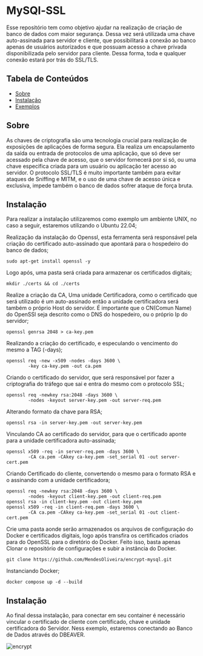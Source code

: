 # MySQl-SSL

Esse repositório tem como objetivo ajudar na realização de criação de banco de dados com maior segurança. Dessa vez será utilizada uma chave auto-assinada para servidor e cliente, que possibilitará a conexão ao banco apenas de usuários autorizados e que possuam acesso a chave privada disponibilizada pelo servidor para cliente. Dessa forma, toda e qualquer conexão estará por trás do SSL/TLS. 

## Tabela de Conteúdos

- [Sobre](#sobre)
- [Instalação](#instalação)
- [Exemplos](#Exemplos)

## Sobre

As chaves de criptografia são uma tecnologia crucial para realização de exposições de aplicações de forma segura. Ela realiza um encapsulamento da saída ou entrada de protocolos de uma aplicação, que só deve ser acessado pela chave de acesso, que o servidor fornecerá por si só, ou uma chave especifica criada para um usuário ou aplicação ter acesso ao servidor. O protocolo SSL/TLS é muito importante também para evitar ataques de Sniffing e MITM, e o uso de uma chave de acesso única e exclusiva, impede também o banco de dados sofrer ataque de força bruta.  

## Instalação

Para realizar a instalação utilizaremos como exemplo um ambiente UNIX, no caso a seguir, estaremos utilizando o Ubuntu 22.04;

Realização da instalação do Openssl, esta ferramenta será responsável pela criação do certificado auto-assinado que apontará para o hospedeiro do banco de dados;

```
sudo apt-get install openssl -y
``` 

Logo após, uma pasta será criada para armazenar os certificados digitais;

```
mkdir ./certs && cd ./certs
``` 

Realize a criação da CA, Uma unidade Certificadora, como o certificado que será utilizado é um auto-assinado então a unidade certificadora será também o próprio Host do servidor. É importante que o CN(Comun Name) do OpenSSl seja descrito como o DNS do hospedeiro, ou o próprio Ip do servidor;

```
openssl genrsa 2048 > ca-key.pem
```

Realizando a criação do certificado, e especulando o vencimento do mesmo a TAG (-days);

```
openssl req -new -x509 -nodes -days 3600 \
        -key ca-key.pem -out ca.pem
```

Criando o certificado do servidor, que será responsável por fazer a criptografia do tráfego que sai e entra do mesmo com o protocolo SSL;

```
openssl req -newkey rsa:2048 -days 3600 \
        -nodes -keyout server-key.pem -out server-req.pem
```

Alterando formato da chave para RSA;

```
openssl rsa -in server-key.pem -out server-key.pem
```

Vinculando CA ao certificado do servidor, para que o certificado aponte para a unidade certificadora auto-assinada;

```
openssl x509 -req -in server-req.pem -days 3600 \
        -CA ca.pem -CAkey ca-key.pem -set_serial 01 -out server-cert.pem
```

Criando Certificado do cliente, convertendo o mesmo para o formato RSA e o assinando com a unidade certificadora;

```
openssl req -newkey rsa:2048 -days 3600 \
        -nodes -keyout client-key.pem -out client-req.pem
openssl rsa -in client-key.pem -out client-key.pem
openssl x509 -req -in client-req.pem -days 3600 \
        -CA ca.pem -CAkey ca-key.pem -set_serial 01 -out client-cert.pem
```

Crie uma pasta aonde serão armazenados os arquivos de configuração do Docker e certificados digitais, logo após transfira os certificados criados para do OpenSSL para o diretório do Docker. Feito isso, basta apenas Clonar o repositório de configurações e subir a instância do Docker. 

```
git clone https://github.com/MendesOliveira/encrypt-mysql.git
```

Instanciando Docker;

```
docker compose up -d --build
```

## Instalação

Ao final dessa instalação, para conectar em seu container é necessário vincular o certificado de cliente com certificado, chave e unidade certificadora do Servidor. Ness exemplo, estaremos conectando ao Banco de Dados através do DBEAVER. 

![encrypt](https://github.com/MendesOliveira/MySQL-SSL/assets/109288244/5d3833eb-749b-487d-b501-643714c8d3f7)
